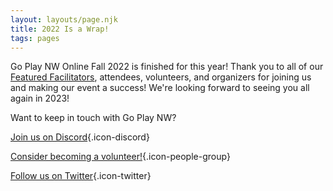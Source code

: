 ```yaml
---
layout: layouts/page.njk
title: 2022 Is a Wrap!
tags: pages
---
```


Go Play NW Online Fall 2022 is finished for this year! Thank you to all of our [Featured Facilitators](/featured-facilitators), attendees, volunteers, and organizers for joining us and making our event a success! We're looking forward to seeing you all again in 2023!

Want to keep in touch with Go Play NW?

[Join us on Discord](https://discord.gg/AqhayGFexQ){.icon-discord}

[Consider becoming a volunteer!](http://localhost:8080/volunteer){.icon-people-group}

[Follow us on Twitter](https://twitter.com/GoPlayNW){.icon-twitter}